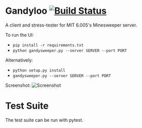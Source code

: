 Gandyloo [![Build Status](https://travis-ci.org/kazimuth/gandyloo.svg?branch=master)](https://travis-ci.org/kazimuth/gandyloo)
========

A client and stress-tester for MIT 6.005's Minesweeper server.

To run the UI:
 - `pip install -r requirements.txt`
 - `python gandysweeper.py --server SERVER --port PORT`

Alternatively:
 - `python setup.py install`
 - `gandysweeper.py --server SERVER --port PORT`

Screenshot:
![Screenshot](https://cloud.githubusercontent.com/assets/555667/11114203/e1ee9688-88f0-11e5-8371-ab3a5f61d2b3.png)

# Test Suite
The test suite can be run with pytest.
